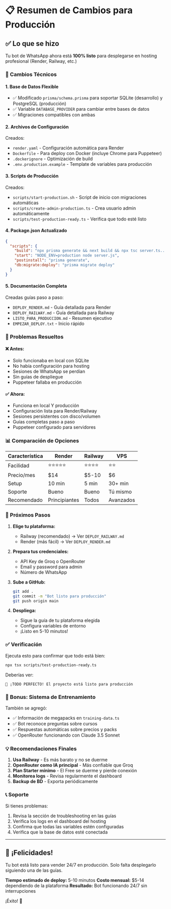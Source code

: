 # 📋 Resumen de Cambios para Producción

## ✅ Lo que se hizo

Tu bot de WhatsApp ahora está **100% listo** para desplegarse en hosting profesional (Render, Railway, etc.)

### 🔧 Cambios Técnicos

#### 1. **Base de Datos Flexible**
- ✅ Modificado `prisma/schema.prisma` para soportar SQLite (desarrollo) y PostgreSQL (producción)
- ✅ Variable `DATABASE_PROVIDER` para cambiar entre bases de datos
- ✅ Migraciones compatibles con ambas

#### 2. **Archivos de Configuración**
Creados:
- `render.yaml` - Configuración automática para Render
- `Dockerfile` - Para deploy con Docker (incluye Chrome para Puppeteer)
- `.dockerignore` - Optimización de build
- `.env.production.example` - Template de variables para producción

#### 3. **Scripts de Producción**
Creados:
- `scripts/start-production.sh` - Script de inicio con migraciones automáticas
- `scripts/create-admin-production.ts` - Crea usuario admin automáticamente
- `scripts/test-production-ready.ts` - Verifica que todo esté listo

#### 4. **Package.json Actualizado**
```json
{
  "scripts": {
    "build": "npx prisma generate && next build && npx tsc server.ts...",
    "start": "NODE_ENV=production node server.js",
    "postinstall": "prisma generate",
    "db:migrate:deploy": "prisma migrate deploy"
  }
}
```

#### 5. **Documentación Completa**
Creadas guías paso a paso:
- `DEPLOY_RENDER.md` - Guía detallada para Render
- `DEPLOY_RAILWAY.md` - Guía detallada para Railway
- `LISTO_PARA_PRODUCCION.md` - Resumen ejecutivo
- `EMPEZAR_DEPLOY.txt` - Inicio rápido

### 🎯 Problemas Resueltos

#### ❌ Antes:
- Solo funcionaba en local con SQLite
- No había configuración para hosting
- Sesiones de WhatsApp se perdían
- Sin guías de despliegue
- Puppeteer fallaba en producción

#### ✅ Ahora:
- Funciona en local Y producción
- Configuración lista para Render/Railway
- Sesiones persistentes con disco/volumen
- Guías completas paso a paso
- Puppeteer configurado para servidores

### 📊 Comparación de Opciones

| Característica | Render | Railway | VPS |
|---------------|--------|---------|-----|
| Facilidad | ⭐⭐⭐⭐⭐ | ⭐⭐⭐⭐ | ⭐⭐ |
| Precio/mes | $14 | $5-10 | $6 |
| Setup | 10 min | 5 min | 30+ min |
| Soporte | Bueno | Bueno | Tú mismo |
| Recomendado | Principiantes | Todos | Avanzados |

### 🚀 Próximos Pasos

1. **Elige tu plataforma:**
   - Railway (recomendado) → Ver `DEPLOY_RAILWAY.md`
   - Render (más fácil) → Ver `DEPLOY_RENDER.md`

2. **Prepara tus credenciales:**
   - API Key de Groq o OpenRouter
   - Email y password para admin
   - Número de WhatsApp

3. **Sube a GitHub:**
   ```bash
   git add .
   git commit -m "Bot listo para producción"
   git push origin main
   ```

4. **Despliega:**
   - Sigue la guía de tu plataforma elegida
   - Configura variables de entorno
   - ¡Listo en 5-10 minutos!

### ✅ Verificación

Ejecuta esto para confirmar que todo está bien:
```bash
npx tsx scripts/test-production-ready.ts
```

Deberías ver:
```
🎉 ¡TODO PERFECTO! El proyecto está listo para producción
```

### 🎁 Bonus: Sistema de Entrenamiento

También se agregó:
- ✅ Información de megapacks en `training-data.ts`
- ✅ Bot reconoce preguntas sobre cursos
- ✅ Respuestas automáticas sobre precios y packs
- ✅ OpenRouter funcionando con Claude 3.5 Sonnet

### 💡 Recomendaciones Finales

1. **Usa Railway** - Es más barato y no se duerme
2. **OpenRouter como IA principal** - Más confiable que Groq
3. **Plan Starter mínimo** - El Free se duerme y pierde conexión
4. **Monitorea logs** - Revisa regularmente el dashboard
5. **Backup de BD** - Exporta periódicamente

### 📞 Soporte

Si tienes problemas:
1. Revisa la sección de troubleshooting en las guías
2. Verifica los logs en el dashboard del hosting
3. Confirma que todas las variables estén configuradas
4. Verifica que la base de datos esté conectada

---

## 🎉 ¡Felicidades!

Tu bot está listo para vender 24/7 en producción. Solo falta desplegarlo siguiendo una de las guías.

**Tiempo estimado de deploy:** 5-10 minutos
**Costo mensual:** $5-14 dependiendo de la plataforma
**Resultado:** Bot funcionando 24/7 sin interrupciones

¡Éxito! 🚀
